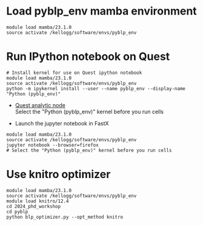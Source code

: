 

# Load pyblp_env mamba environment
```
module load mamba/23.1.0
source activate /kellogg/software/envs/pyblp_env
```


# Run IPython notebook on Quest
```
# Install kernel for use on Quest ipython notebook
module load mamba/23.1.0
source activate /kellogg/software/envs/pyblp_env
python -m ipykernel install --user --name pyblp_env --display-name "Python (pyblp_env)"
```
- [Quest analytic node](jupyter.questanalytics.northwestern.edu/hub/login)  
Select the "Python (pyblp_env)" kernel before you run cells

- Launch the jupyter notebook in FastX  
```
module load mamba/23.1.0
source activate /kellogg/software/envs/pyblp_env
jupyter notebook --browser=firefox
# Select the "Python (pyblp_env)" kernel before you run cells
```  


# Use knitro optimizer
```
module load mamba/23.1.0
source activate /kellogg/software/envs/pyblp_env
module load knitro/12.4
cd 2024_phd_workshop
cd pyblp
python blp_optimizer.py --opt_method knitro
```
